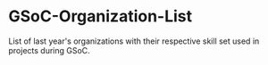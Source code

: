 # GSoC-Organization-List
List of last year's organizations with their respective skill set used in projects during GSoC.
